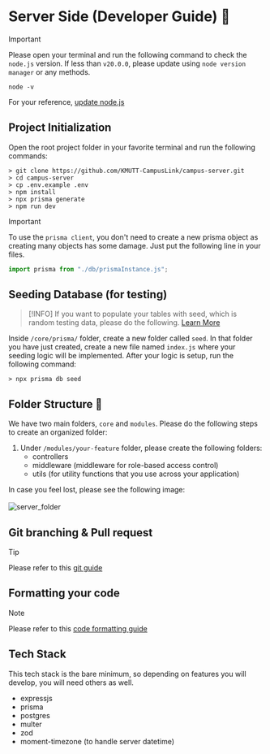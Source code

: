 # Server Side (Developer Guide) :open_book:

> [!IMPORTANT]
> Please open your terminal and run the following command to check the `node.js` version. If less than `v20.0.0`, please update using `node version manager` or any methods.
>
> ```
> node -v
> ```
>
> For your reference, [update node.js](https://nodejs.org/en/download/package-manager)

## Project Initialization

Open the root project folder in your favorite terminal and run the following commands:

```shell
> git clone https://github.com/KMUTT-CampusLink/campus-server.git
> cd campus-server
> cp .env.example .env
> npm install
> npx prisma generate
> npm run dev
```

> [!IMPORTANT]
> To use the `prisma client`, you don't need to create a new prisma object as creating many objects has some damage. Just put the following line in your files.

```js
import prisma from "./db/prismaInstance.js";
```

## Seeding Database (for testing)

> [!INFO] If you want to populate your tables with seed, which is random testing data, please do the following. [Learn More](https://www.prisma.io/docs/orm/prisma-migrate/workflows/seeding)

Inside `/core/prisma/` folder, create a new folder called `seed`. In that folder you have just created, create a new file named `index.js` where your seeding logic will be implemented. After your logic is setup, run the following command:

```shell
> npx prisma db seed
```

## Folder Structure :file_folder:

We have two main folders, `core` and `modules`. Please do the following steps to create an organized folder:

1. Under `/modules/your-feature` folder, please create the following folders:
   - controllers
   - middleware (middleware for role-based access control)
   - utils (for utility functions that you use across your application)

In case you feel lost, please see the following image:<br><br>
![server_folder](https://github.com/user-attachments/assets/21a11702-33ac-494a-98f7-d8181ccf8b91)

## Git branching & Pull request

> [!TIP]
> Please refer to this [git guide](https://github.com/KMUTT-CampusLink/campus-client?tab=readme-ov-file#bit-branching--pull-request)

## Formatting your code

> [!NOTE]
> Please refer to this [code formatting guide](https://github.com/KMUTT-CampusLink/campus-client/blob/main/README.md#formatting-your-code)

## Tech Stack

This tech stack is the bare minimum, so depending on features you will develop, you will need others as well.

- expressjs
- prisma
- postgres
- multer
- zod
- moment-timezone (to handle server datetime)
